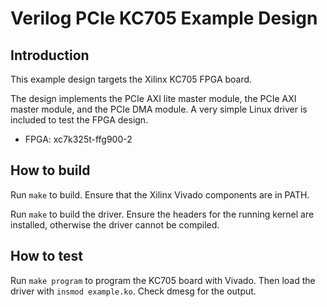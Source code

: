 # Verilog PCIe KC705 Example Design

## Introduction

This example design targets the Xilinx KC705 FPGA board.

The design implements the PCIe AXI lite master module, the PCIe AXI master module, and the PCIe DMA module.  A very simple Linux driver is included to test the FPGA design.

*  FPGA: xc7k325t-ffg900-2 

## How to build

Run `make` to build.  Ensure that the Xilinx Vivado components are in PATH.

Run `make` to build the driver.  Ensure the headers for the running kernel are installed, otherwise the driver cannot be compiled.

## How to test

Run `make program` to program the KC705 board with Vivado.  Then load the driver with `insmod example.ko`.  Check dmesg for the output.
